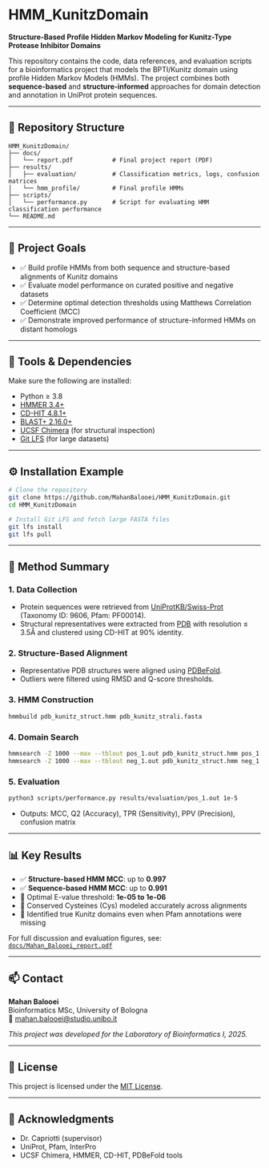 
# HMM_KunitzDomain  
**Structure-Based Profile Hidden Markov Modeling for Kunitz-Type Protease Inhibitor Domains**

This repository contains the code, data references, and evaluation scripts for a bioinformatics project that models the BPTI/Kunitz domain using profile Hidden Markov Models (HMMs). The project combines both **sequence-based** and **structure-informed** approaches for domain detection and annotation in UniProt protein sequences.

---

## 📁 Repository Structure

```
HMM_KunitzDomain/
├── docs/
│   └── report.pdf           # Final project report (PDF)
├── results/
│   ├── evaluation/          # Classification metrics, logs, confusion matrices
│   └── hmm_profile/         # Final profile HMMs
├── scripts/
│   └── performance.py       # Script for evaluating HMM classification performance
└── README.md
```

---

## 🎯 Project Goals

- ✅ Build profile HMMs from both sequence and structure-based alignments of Kunitz domains
- ✅ Evaluate model performance on curated positive and negative datasets
- ✅ Determine optimal detection thresholds using Matthews Correlation Coefficient (MCC)
- ✅ Demonstrate improved performance of structure-informed HMMs on distant homologs

---

## 🧪 Tools & Dependencies

Make sure the following are installed:

- Python ≥ 3.8  
- [HMMER 3.4+](http://hmmer.org)  
- [CD-HIT 4.8.1+](https://github.com/weizhongli/cdhit)  
- [BLAST+ 2.16.0+](https://blast.ncbi.nlm.nih.gov/Blast.cgi?PAGE_TYPE=BlastDocs&DOC_TYPE=Download)  
- [UCSF Chimera](https://www.cgl.ucsf.edu/chimera/) (for structural inspection)  
- [Git LFS](https://git-lfs.github.com) (for large datasets)

---

## ⚙️ Installation Example

```bash
# Clone the repository
git clone https://github.com/MahanBalooei/HMM_KunitzDomain.git
cd HMM_KunitzDomain

# Install Git LFS and fetch large FASTA files
git lfs install
git lfs pull

```

---

## 📖 Method Summary

### 1. Data Collection
- Protein sequences were retrieved from [UniProtKB/Swiss-Prot](https://www.uniprot.org) (Taxonomy ID: 9606, Pfam: PF00014).
- Structural representatives were extracted from [PDB](https://www.rcsb.org) with resolution ≤ 3.5Å and clustered using CD-HIT at 90% identity.

### 2. Structure-Based Alignment
- Representative PDB structures were aligned using [PDBeFold](https://www.ebi.ac.uk/msd-srv/ssm/).
- Outliers were filtered using RMSD and Q-score thresholds.

### 3. HMM Construction
```bash
hmmbuild pdb_kunitz_struct.hmm pdb_kunitz_strali.fasta
```

### 4. Domain Search
```bash
hmmsearch -Z 1000 --max --tblout pos_1.out pdb_kunitz_struct.hmm pos_1.fasta
hmmsearch -Z 1000 --max --tblout neg_1.out pdb_kunitz_struct.hmm neg_1.fasta
```

### 5. Evaluation
```bash
python3 scripts/performance.py results/evaluation/pos_1.out 1e-5

```
- Outputs: MCC, Q2 (Accuracy), TPR (Sensitivity), PPV (Precision), confusion matrix

---

## 📊 Key Results

- ✅ **Structure-based HMM MCC**: up to **0.997**
- ✅ **Sequence-based HMM MCC**: up to **0.991**
- 🧠 Optimal E-value threshold: **1e-05 to 1e-06**
- 🧬 Conserved Cysteines (Cys) modeled accurately across alignments
- 🧩 Identified true Kunitz domains even when Pfam annotations were missing

For full discussion and evaluation figures, see: [`docs/Mahan_Balooei_report.pdf`](https://github.com/MahanBalooei/HMM_KunitzDomain/blob/main/Docs/Mahan_Balooei_report.pdf)

---

## 📫 Contact

**Mahan Balooei**  
Bioinformatics MSc, University of Bologna  
📧 mahan.balooei@studio.unibo.it  

_This project was developed for the Laboratory of Bioinformatics I, 2025._

---

## 📄 License
This project is licensed under the [MIT License](LICENSE).

---

## 🔗 Acknowledgments
- Dr. Capriotti (supervisor)
- UniProt, Pfam, InterPro
- UCSF Chimera, HMMER, CD-HIT, PDBeFold tools
